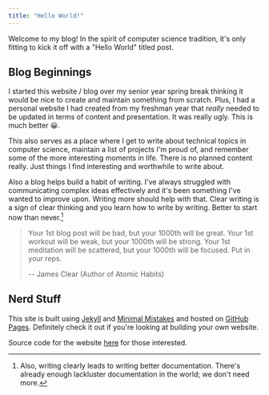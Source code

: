 ```yaml
---
title: "Hello World!"
---
```


Welcome to my blog! In the spirit of computer science tradition,
it's only fitting to kick it off with a "Hello World" titled post.

## Blog Beginnings
I started this website / blog over my senior year spring break
thinking it would be nice to create and maintain something from scratch.
Plus, I had a personal website I had created from my freshman year that
*really* needed to be updated in terms of content and presentation.
It was really ugly. This is much better :grinning:.

This also serves as a place where I get to write about technical topics
in computer science, maintain a list of projects I'm proud of,
and remember some of the more interesting moments in life.
There is no planned content really.
Just things I find interesting and worthwhile to write about.

Also a blog helps build a habit of writing.
I've always struggled with communicating complex ideas
effectively and it's been something I've wanted to improve upon.
Writing more should help with that.
Clear writing is a sign of clear thinking and you learn how to write by writing.
Better to start now than never.[^1]

> Your 1st blog post will be bad, but your 1000th will be great.
Your 1st workout will be weak, but your 1000th will be strong.
Your 1st meditation will be scattered, but your 1000th will be focused.
Put in your reps.
>
> -- James Clear (Author of Atomic Habits)

[^1]: Also, writing clearly leads to writing better documentation. There's already enough lackluster documentation in the world; we don't need more.

## Nerd Stuff

This site is built using [Jekyll][jekyll-docs]
and [Minimal Mistakes][mmistakes] and hosted on [GitHub Pages][github-pages].
Definitely check it out if you're looking at building your own website.

Source code for the website [here][site-gh] for those interested.

[about_me]: https://qiujames.github.io/about/
[jekyll-docs]: https://jekyllrb.com/docs/home
[mmistakes]: https://mmistakes.github.io/minimal-mistakes
[github-pages]: https://pages.github.com/
[site-gh]:   https://github.com/qiujames/qiujames.github.io
